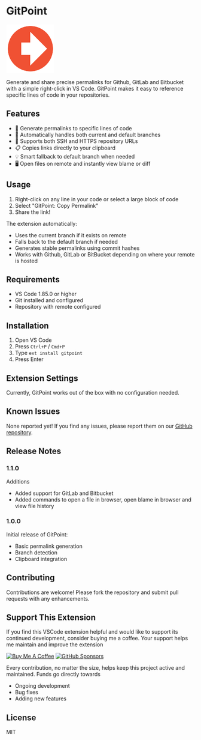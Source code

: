 # GitPoint

![GitPoint Icon](images/gitpoint-icon.png)

Generate and share precise permalinks for Github, GitLab and Bitbucket with a simple right-click in VS Code. GitPoint makes it easy to reference specific lines of code in your repositories.

## Features

- 🔗 Generate permalinks to specific lines of code
- 🌲 Automatically handles both current and default branches
- 🔄 Supports both SSH and HTTPS repository URLs
- 📋 Copies links directly to your clipboard
- 💡 Smart fallback to default branch when needed
- 🖥️ Open files on remote and instantly view blame or diff

## Usage

1. Right-click on any line in your code or select a large block of code
2. Select "GitPoint: Copy Permalink"
3. Share the link!

The extension automatically:
- Uses the current branch if it exists on remote
- Falls back to the default branch if needed
- Generates stable permalinks using commit hashes
- Works with Github, GitLab or BitBucket depending on where your remote is hosted

## Requirements

- VS Code 1.85.0 or higher
- Git installed and configured
- Repository with remote configured

## Installation

1. Open VS Code
2. Press `Ctrl+P` / `Cmd+P`
3. Type `ext install gitpoint`
4. Press Enter

## Extension Settings

Currently, GitPoint works out of the box with no configuration needed.

## Known Issues

None reported yet! If you find any issues, please report them on our [GitHub repository](https://github.com/awb1015/gitpoint/issues).

## Release Notes

### 1.1.0

Additions
- Added support for GitLab and Bitbucket
- Added commands to open a file in browser, open blame in browser and view file history

### 1.0.0

Initial release of GitPoint:
- Basic permalink generation
- Branch detection
- Clipboard integration

## Contributing

Contributions are welcome! Please fork the repository and submit pull requests with any enhancements.

## Support This Extension

If you find this VSCode extension helpful and would like to support its continued development, consider buying me a coffee. Your support helps me maintain and improve the extension

[![Buy Me A Coffee](https://img.shields.io/badge/Buy%20Me%20a%20Coffee-ffdd00?style=for-the-badge&logo=buy-me-a-coffee&logoColor=black)](https://www.buymeacoffee.com/awb1015)
[![GitHub Sponsors](https://img.shields.io/badge/GitHub%20Sponsors-EA4AAA?style=for-the-badge&logo=github-sponsors&logoColor=white)](https://github.com/sponsors/awb1015)

Every contribution, no matter the size, helps keep this project active and maintained. Funds go directly towards

- Ongoing development
- Bug fixes
- Adding new features

## License

MIT